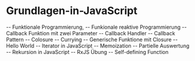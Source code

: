 # Grundlagen-in-JavaScript
-- Funktionale Programmierung, -- Funkionale reaktive Programmierung 
-- Callback Funktion mit zwei Parameter
-- Callback Handler
-- Callback Pattern
-- Colosure
-- Currying
-- Generische Funktione mit Closure
-- Hello World
-- Iterator in JavaScript
-- Memoization
-- Partielle Auswertung
-- Rekursion in JavaScript
-- RxJS Übung
-- Self-defining Function
